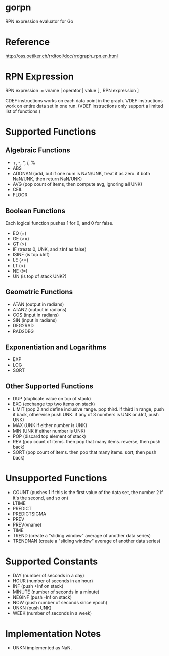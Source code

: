 # gorpn

RPN expression evaluator for Go

# Reference

http://oss.oetiker.ch/rrdtool/doc/rrdgraph_rpn.en.html

# RPN Expression

RPN expression := vname | operator | value [ , RPN expression ]

CDEF instructions works on each data point in the graph.
VDEF instructions work on entire data set in one run. (VDEF instructions only support a limited list of functions.)

# Supported Functions

## Algebraic Functions

 * +, -, *, /, %
 * ABS
 * ADDNAN (add, but if one num is NaN/UNK, treat it as zero. if both NaN/UNK, then return NaN/UNK)
 * AVG (pop count of items, then compute avg, ignoring all UNK)
 * CEIL
 * FLOOR

## Boolean Functions

Each logical function pushes 1 for 0, and 0 for false.

 * EQ (=)
 * GE (>=)
 * GT (>)
 * IF (treats 0, UNK, and ±Inf as false)
 * ISINF (is top ±Inf)
 * LE (<=)
 * LT (<)
 * NE (!=)
 * UN (is top of stack UNK?)

## Geometric Functions

 * ATAN (output in radians)
 * ATAN2 (output in radians)
 * COS (input in radians)
 * SIN (input in radians)
 * DEG2RAD
 * RAD2DEG

## Exponentiation and Logarithms

 * EXP
 * LOG
 * SQRT

## Other Supported Functions

 * DUP (duplicate value on top of stack)
 * EXC (exchange top two items on stack)
 * LIMIT (pop 2 and define inclusive range. pop third. if third in range, push it back, otherwise push UNK. if any of 3 numbers is UNK or ±Inf, push UNK)
 * MAX (UNK if either number is UNK)
 * MIN (UNK if either number is UNK)
 * POP (discard top element of stack)
 * REV (pop count of items. then pop that many items. reverse, then push back)
 * SORT (pop count of items. then pop that many items. sort, then push back)

# Unsupported Functions

 * COUNT (pushes 1 if this is the first value of the data set, the number 2 if it's the second, and so on)
 * LTIME
 * PREDICT
 * PREDICTSIGMA
 * PREV
 * PREV(vname)
 * TIME
 * TREND (create a "sliding window" average of another data series)
 * TRENDNAN (create a "sliding window" average of another data series)

# Supported Constants

 * DAY (number of seconds in a day)
 * HOUR (number of seconds in an hour)
 * INF (push +Inf on stack)
 * MINUTE (number of seconds in a minute)
 * NEGINF (push -Inf on stack)
 * NOW (push number of seconds since epoch)
 * UNKN (push UNK)
 * WEEK (number of seconds in a week)

# Implementation Notes

 * UNKN implemented as NaN.
